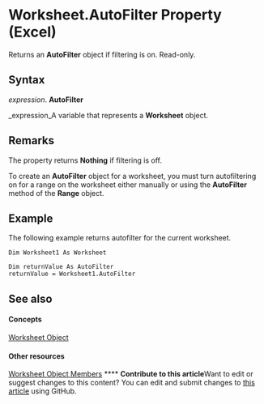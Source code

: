
# Worksheet.AutoFilter Property (Excel)

Returns an  **AutoFilter** object if filtering is on. Read-only.


## Syntax

 _expression_. **AutoFilter**

 _expression_A variable that represents a  **Worksheet** object.


## Remarks

The property returns  **Nothing** if filtering is off.

To create an  **AutoFilter** object for a worksheet, you must turn autofiltering on for a range on the worksheet either manually or using the **AutoFilter** method of the **Range** object.


## Example

The following example returns autofilter for the current worksheet.


```
Dim Worksheet1 As Worksheet 
 
Dim returnValue As AutoFilter 
returnValue = Worksheet1.AutoFilter
```


## See also


#### Concepts


 [Worksheet Object](182b705e-854a-81cc-a4b0-59b942de55ae.md)
#### Other resources


 [Worksheet Object Members](f8c1afea-1a1c-f5e4-37e3-52c434c8c157.md)
****   **Contribute to this article**Want to edit or suggest changes to this content? You can edit and submit changes to  [this article](https://github.com/jhershey00/VBA_Excel_Test/OpenXMLCon/articles/766f8501-dae7-32a7-9fae-70a87d0a8eba.md) using GitHub.

